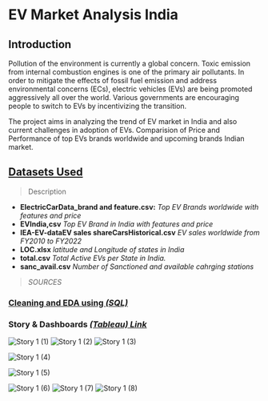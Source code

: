 # EV Market Analysis India

## Introduction

Pollution of the environment is currently a global concern. Toxic emission from internal combustion engines is one of the primary air pollutants. In order to mitigate the effects of fossil fuel emission and address environmental concerns (ECs), electric vehicles (EVs) are being promoted aggressively all over the world. Various governments are encouraging people to switch to EVs by incentivizing the transition. 

The project aims in analyzing the trend of EV market in India and also current challenges in adoption of EVs. Comparision of Price and Performance of top EVs brands worldwide and upcoming brands Indian market.



## [Datasets Used](https://github.com/anjali130priya/Data-Analysis-Project/tree/main/EV%20Market%20Analysis/Datasets)
> Description
- **ElectricCarData_brand and feature.csv:** *Top EV Brands worldwide with features and price*
- **EVIndia,csv** *Top EV Brand in India with features and price*
- **IEA-EV-dataEV sales shareCarsHistorical.csv** *EV sales worldwide from FY2010 to FY2022*
- **LOC.xlsx** *latitude and Longitude of states in India*
- **total.csv** *Total Active EVs per State in India.*
- **sanc_avail.csv** *Number of Sanctioned and available cahrging stations* 

>*SOURCES*



### [Cleaning and EDA using *(SQL)*](https://github.com/anjali130priya/Data-Analysis-Project/blob/e62eced0f8a66bef4729b73875e25d7a0ba4a304/EV%20Market%20Analysis/SQL_cleaning_EDA/SQL%20EDA%20AND%20CLEANING.sql)



### Story & Dashboards  [*(Tableau) Link*](https://public.tableau.com/views/EVMarketanalysis/Story1?:language=en-US&:display_count=n&:origin=viz_share_link)



![Story 1 (1)](https://user-images.githubusercontent.com/69565322/212524623-848bee77-130f-452c-a801-addf0ebf3a20.png)
![Story 1 (2)](https://user-images.githubusercontent.com/69565322/212524637-843bbe52-9bac-456e-a52d-9f62a6c5096a.png)
![Story 1 (3)](https://user-images.githubusercontent.com/69565322/212524638-e734f676-f70b-4fd5-9f23-c7c2e56c716e.png)


![Story 1 (4)](https://user-images.githubusercontent.com/69565322/212524640-6b21a6a7-13c0-4dba-bbff-c123658afcfb.png)

![Story 1 (5)](https://user-images.githubusercontent.com/69565322/212524642-f356f25f-f998-4621-a545-49d8f9883748.png)

![Story 1 (6)](https://user-images.githubusercontent.com/69565322/212524645-e311ef3e-47b9-40ed-8bab-a0b21b219f53.png)
![Story 1 (7)](https://user-images.githubusercontent.com/69565322/212524648-f332e7ae-dfec-4781-a423-1dc36ae43bc6.png)
![Story 1 (8)](https://user-images.githubusercontent.com/69565322/212524653-e3c23dfa-ddd9-4a29-bf7c-4c004f212977.png)

